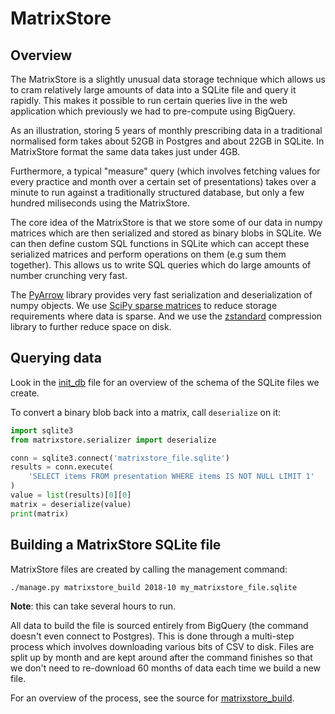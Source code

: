 # MatrixStore


## Overview

The MatrixStore is a slightly unusual data storage technique which
allows us to cram relatively large amounts of data into a SQLite file
and query it rapidly. This makes it possible to run certain queries live
in the web application which previously we had to pre-compute using
BigQuery.

As an illustration, storing 5 years of monthly prescribing data in a
traditional normalised form takes about 52GB in Postgres and about 22GB
in SQLite. In MatrixStore format the same data takes just under 4GB.

Furthermore, a typical "measure" query (which involves fetching values
for every practice and month over a certain set of presentations) takes
over a minute to run against a traditionally structured database, but
only a few hundred miliseconds using the MatrixStore.

The core idea of the MatrixStore is that we store some of our data in
numpy matrices which are then serialized and stored as binary blobs in
SQLite. We can then define custom SQL functions in SQLite which can
accept these serialized matrices and perform operations on them (e.g sum
them together). This allows us to write SQL queries which do large
amounts of number crunching very fast.

The [PyArrow](https://arrow.apache.org/docs/python/) library provides
very fast serialization and deserialization of numpy objects. We use
[SciPy sparse matrices](https://docs.scipy.org/doc/scipy/reference/sparse.html)
to reduce storage requirements where data is sparse. And we use the
[zstandard](https://github.com/indygreg/python-zstandard) compression
library to further reduce space on disk.


## Querying data

Look in the [init_db](./build/init_db.py) file for an overview of the
schema of the SQLite files we create.

To convert a binary blob back into a matrix, call `deserialize` on it:

```python
import sqlite3
from matrixstore.serializer import deserialize

conn = sqlite3.connect('matrixstore_file.sqlite')
results = conn.execute(
    'SELECT items FROM presentation WHERE items IS NOT NULL LIMIT 1'
)
value = list(results)[0][0]
matrix = deserialize(value)
print(matrix)
```


## Building a MatrixStore SQLite file

MatrixStore files are created by calling the management command:

```sh
./manage.py matrixstore_build 2018-10 my_matrixstore_file.sqlite
```

**Note**: this can take several hours to run.

All data to build the file is sourced entirely from BigQuery (the
command doesn't even connect to Postgres). This is done through a
multi-step process which involves downloading various bits of CSV to
disk. Files are split up by month and are kept around after the command
finishes so that we don't need to re-download 60 months of data each
time we build a new file.

For an overview of the process, see the source for
[matrixstore_build](./management/commands/matrixstore_build.py).
